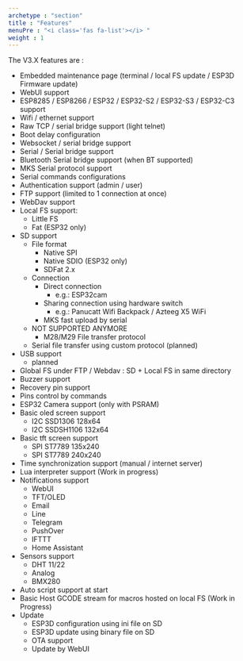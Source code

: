 ```yaml
---
archetype : "section"
title : "Features"
menuPre : "<i class='fas fa-list'></i> "
weight : 1
---
```

The V3.X features are :  

* Embedded maintenance page (terminal / local FS update / ESP3D Firmware update)
* WebUI support
* ESP8285 / ESP8266 / ESP32 / ESP32-S2 / ESP32-S3 / ESP32-C3 support
* Wifi / ethernet support
* Raw TCP / serial bridge support (light telnet)
* Boot delay configuration
* Websocket / serial bridge support
* Serial / Serial bridge support
* Bluetooth Serial bridge support (when BT supported)
* MKS Serial protocol support
* Serial commands configurations
* Authentication support (admin / user)
* FTP support (limited to 1 connection at once)
* WebDav support
* Local FS support:
    * Little FS
    * Fat (ESP32 only)
* SD support
    * File format
      * Native SPI
      * Native SDIO (ESP32 only)
      * SDFat 2.x
    * Connection
      * Direct connection
        * e.g.: ESP32cam
      * Sharing connection using hardware switch
        * e.g.: Panucatt Wifi Backpack / Azteeg X5 WiFi
      * MKS fast upload by serial
    * NOT SUPPORTED ANYMORE 
        * M28/M29 File transfer protocol
    * Serial file transfer using custom protocol (planned)
* USB support
    * planned
* Global FS under FTP / Webdav : SD + Local FS in same directory
* Buzzer support
* Recovery pin support
* Pins control by commands
* ESP32 Camera support (only with PSRAM)
* Basic oled screen support
    * I2C SSD1306 128x64
    * I2C SSDSH1106 132x64
* Basic tft screen support
    * SPI ST7789 135x240
    * SPI ST7789 240x240
* Time synchronization support (manual / internet server)
* Lua interpreter support (Work in progress)
* Notifications support
    * WebUI
    * TFT/OLED
    * Email
    * Line
    * Telegram
    * PushOver
    * IFTTT
    * Home Assistant
* Sensors support
    * DHT 11/22
    * Analog
    * BMX280
* Auto script support at start
* Basic Host GCODE stream for macros hosted on local FS (Work in Progress)
* Update
    * ESP3D configuration using ini file on SD
    * ESP3D update using binary file on SD
    * OTA support
    * Update by WebUI




